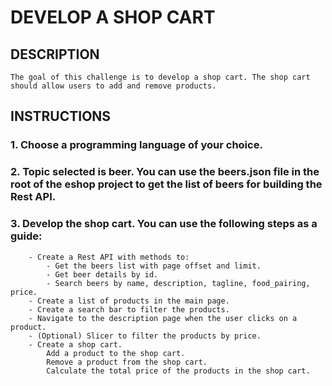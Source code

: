 # DEVELOP A SHOP CART 

## DESCRIPTION

    The goal of this challenge is to develop a shop cart. The shop cart should allow users to add and remove products.

## INSTRUCTIONS

### 1. Choose a programming language of your choice.

### 2. Topic selected is beer. You can use the beers.json file in the root of the eshop project to get the list of beers for building the Rest API.

###  3. Develop the shop cart. You can use the following steps as a guide:

        - Create a Rest API with methods to:
            - Get the beers list with page offset and limit.
            - Get beer details by id. 
            - Search beers by name, description, tagline, food_pairing, price.
        - Create a list of products in the main page.
        - Create a search bar to filter the products.
        - Navigate to the description page when the user clicks on a product.
        - (Optional) Slicer to filter the products by price.
        - Create a shop cart.
            Add a product to the shop cart.
            Remove a product from the shop cart.
            Calculate the total price of the products in the shop cart.
         
